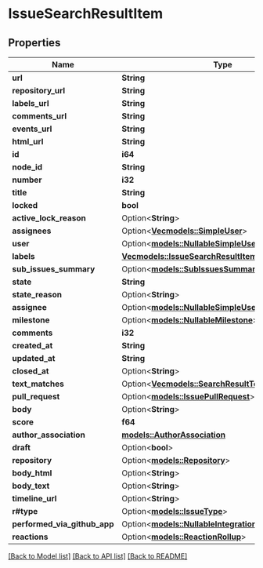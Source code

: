 # IssueSearchResultItem

## Properties

Name | Type | Description | Notes
------------ | ------------- | ------------- | -------------
**url** | **String** |  | 
**repository_url** | **String** |  | 
**labels_url** | **String** |  | 
**comments_url** | **String** |  | 
**events_url** | **String** |  | 
**html_url** | **String** |  | 
**id** | **i64** |  | 
**node_id** | **String** |  | 
**number** | **i32** |  | 
**title** | **String** |  | 
**locked** | **bool** |  | 
**active_lock_reason** | Option<**String**> |  | [optional]
**assignees** | Option<[**Vec<models::SimpleUser>**](simple-user.md)> |  | [optional]
**user** | Option<[**models::NullableSimpleUser**](nullable-simple-user.md)> |  | 
**labels** | [**Vec<models::IssueSearchResultItemLabelsInner>**](issue_search_result_item_labels_inner.md) |  | 
**sub_issues_summary** | Option<[**models::SubIssuesSummary**](Sub_issues_Summary.md)> |  | [optional]
**state** | **String** |  | 
**state_reason** | Option<**String**> |  | [optional]
**assignee** | Option<[**models::NullableSimpleUser**](nullable-simple-user.md)> |  | 
**milestone** | Option<[**models::NullableMilestone**](nullable-milestone.md)> |  | 
**comments** | **i32** |  | 
**created_at** | **String** |  | 
**updated_at** | **String** |  | 
**closed_at** | Option<**String**> |  | 
**text_matches** | Option<[**Vec<models::SearchResultTextMatchesInner>**](search_result_text_matches_inner.md)> |  | [optional]
**pull_request** | Option<[**models::IssuePullRequest**](issue_pull_request.md)> |  | [optional]
**body** | Option<**String**> |  | [optional]
**score** | **f64** |  | 
**author_association** | [**models::AuthorAssociation**](author-association.md) |  | 
**draft** | Option<**bool**> |  | [optional]
**repository** | Option<[**models::Repository**](repository.md)> |  | [optional]
**body_html** | Option<**String**> |  | [optional]
**body_text** | Option<**String**> |  | [optional]
**timeline_url** | Option<**String**> |  | [optional]
**r#type** | Option<[**models::IssueType**](issue-type.md)> |  | [optional]
**performed_via_github_app** | Option<[**models::NullableIntegration**](nullable-integration.md)> |  | [optional]
**reactions** | Option<[**models::ReactionRollup**](reaction-rollup.md)> |  | [optional]

[[Back to Model list]](../README.md#documentation-for-models) [[Back to API list]](../README.md#documentation-for-api-endpoints) [[Back to README]](../README.md)


